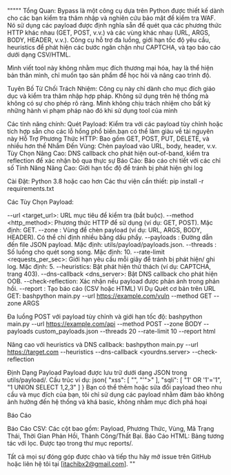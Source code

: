 """"" 
Tổng Quan:
Bypass là một công cụ dựa trên Python được thiết kế dành cho các bạn kiểm tra thâm nhập và nghiên cứu bảo mật để kiểm tra WAF. Nó sử dụng các payload được định nghĩa sẵn để quét qua các phương thức HTTP khác nhau (GET, POST, v.v.) và các vùng khác nhau (URL, ARGS, BODY, HEADER, v.v.). Công cụ hỗ trợ đa luồng, giới hạn tốc độ yêu cầu, heuristics để phát hiện các bước ngăn chặn như CAPTCHA, và tạo báo cáo dưới dạng CSV/HTML.

Mình viết tool này không nhằm mục đích thương mại hóa, hay là thể hiện bản thân mình, chỉ muốn tạo sản phẩm để học hỏi và nâng cao trình độ.

Tuyên Bố Từ Chối Trách Nhiệm: Công cụ này chỉ dành cho mục đích giáo dục và kiểm tra thâm nhập hợp pháp. Không sử dụng trên hệ thống mà không có sự cho phép rõ ràng. Mình không chịu trách nhiệm cho bất kỳ những hành vi phạm pháp nào đó khi sử dụng tool của mình

Các tính năng chính:
Quét Payload: Kiểm tra với các payload tùy chỉnh hoặc tích hợp sẵn cho các lỗ hổng phổ biến.bạn có thể làm giàu về tài nguyên này
Hỗ Trợ Phương Thức HTTP: Bao gồm GET, POST, PUT, DELETE, và nhiều hơn thế
Nhắm Đến Vùng: Chèn payload vào URL, body, header, v.v.
Tùy Chọn Nâng Cao: DNS callback cho phát hiện out-of-band, kiểm tra reflection để xác nhận bỏ qua thực sự
Báo Cáo: Báo cáo chi tiết với các chỉ số 
Tính Năng Nâng Cao: Giới hạn tốc độ để tránh bị phát hiện ghi log

Cài Đặt:
Python 3.8 hoặc cao hơn
Các thư viện cần thiết:
pip install -r requirements.txt
 
Các Tùy Chọn Payload:

--url <target_url>: URL mục tiêu để kiểm tra (bắt buộc).
--method <http_method>: Phương thức HTTP để sử dụng (ví dụ: GET, POST). Mặc định: GET.
--zone <zone>: Vùng để chèn payload (ví dụ: URL, ARGS, BODY, HEADER). Có thể chỉ định nhiều bằng dấu phẩy.
--payloads <file>: Đường dẫn đến file JSON payload. Mặc định: utils/payload/payloads.json.
--threads <num>: Số luồng cho quét song song. Mặc định: 10.
--rate-limit <requests_per_sec>: Giới hạn yêu cầu mỗi giây để tránh bị phát hiện/ ghi log. Mặc định: 5.
--heuristics: Bật phát hiện thử thách (ví dụ: CAPTCHA, trang 403).
--dns-callback <dns_server>: Bật DNS callback cho phát hiện OOB.
--check-reflection: Xác nhận nếu payload được phản ánh trong phản hồi.
--report <format>: Tạo báo cáo (CSV hoặc HTML)
Ví Dụ
Quét cơ bản trên URL GET:
bashpython main.py --url https://example.com/vuln --method GET --zone ARGS

Đa luồng POST với payload tùy chỉnh và giới hạn tốc độ:
bashpython main.py --url https://example.com/api --method POST --zone BODY --payloads custom_payloads.json --threads 20 --rate-limit 10 --report html

Nâng cao với heuristics và DNS callback:
bashpython main.py --url https://target.com --heuristics --dns-callback <yourdns.server> --check-reflection

Định Dạng Payload
Payload được lưu trữ dưới dạng JSON trong utils/payload/. Cấu trúc ví dụ:
json{
  "xss": [
    "<script>alert(1)</script>",
    "'\"><script>alert(1)</script>"
  ],
  "sqli": [
    "1' OR '1'='1",
    "1 UNION SELECT 1,2,3"
  ]
}
Bạn có thể thêm hoặc sửa đổi payload theo nhu cầu và mục đích của bạn, tôi chỉ sử dụng các payload nhằm đảm bảo không ảnh hưởng đến hệ thống và khá basic, không nhằm mục đích phá hoại

Báo Cáo

Báo Cáo CSV: Các cột bao gồm: Payload, Phương Thức, Vùng, Mã Trạng Thái, Thời Gian Phản Hồi, Thành Công/Thất Bại.
Báo Cáo HTML: Bảng tương tác với lọc. Được tạo trong thư mục reports/.

Tất cả mọi sự đóng góp được chào  và tiếp thu hãy mở issue trên GitHub hoặc liên hệ tôi tại [itachibx2@gmail.com].
""
